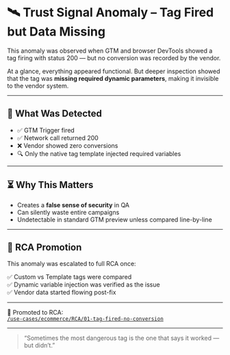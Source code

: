 # 🛰️ Trust Signal Anomaly – Tag Fired but Data Missing

This anomaly was observed when GTM and browser DevTools showed a tag firing with status 200 — but no conversion was recorded by the vendor.

At a glance, everything appeared functional. But deeper inspection showed that the tag was **missing required dynamic parameters**, making it invisible to the vendor system.

---

## 🧪 What Was Detected

- ✅ GTM Trigger fired  
- ✅ Network call returned 200  
- ❌ Vendor showed zero conversions  
- 🔍 Only the native tag template injected required variables

---

## ⏳ Why This Matters

- Creates a **false sense of security** in QA  
- Can silently waste entire campaigns  
- Undetectable in standard GTM preview unless compared line-by-line

---

## 🎯 RCA Promotion

This anomaly was escalated to full RCA once:

✅ Custom vs Template tags were compared  
✅ Dynamic variable injection was verified as the issue  
✅ Vendor data started flowing post-fix

---

🔁 Promoted to RCA:  
[`/use-cases/ecommerce/RCA/01-tag-fired-no-conversion`](../../../use-cases/ecommerce/RCA/01-tag-fired-no-conversion/)

---

> “Sometimes the most dangerous tag is the one that says it worked — but didn’t.”
